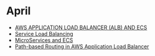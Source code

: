 # April

* [AWS APPLICATION LOAD BALANCER (ALB) AND ECS](https://www.bogotobogo.com/DevOps/AWS/aws-ELB-ALB-Application-Load-Balancer-ECS.php)
* [Service Load Balancing](https://docs.amazonaws.cn/en_us/AmazonECS/latest/developerguide/service-load-balancing.html#load-balancing-considerations)
* [MicroServices and ECS](https://github.com/aws-samples/deploy-manage-microservices-on-ecs-and-fargate/blob/master/lab-guides/user-interface-service.md)
* [Path-based Routing in AWS Application Load Balancer](https://medium.com/@zeebaig/path-based-routing-in-aws-application-load-balancer-b5a91a79d7f9)